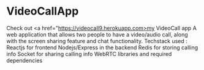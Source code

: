 # VideoCallApp

Check out <a href="https://videocall9.herokuapp.com>my VideoCall app</a>
A web application that allows two people to have a video/audio call, along with the screen sharing feature and chat functionality.
Techstack used : 
Reactjs for frontend
Nodejs/Express in the backend
Redis for storing calling info
Socket for sharing calling info
WebRTC libraries and required dependencies
